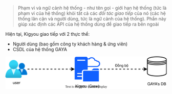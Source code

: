 > Phạm vi và ngữ cảnh hệ thống - như tên gọi - giới hạn hệ thống (tức là phạm vi của hệ thống) khỏi tất cả các _đối tác giao tiếp_ của nó (các hệ thống lân cận và người dùng, tức là ngữ cảnh của hệ thống). Phần này giúp xác định các API của hệ thống dùng để giao tiếp ra bên ngoài


Hiện tại, Kigyou giao tiếp với 2 thực thể: 
- Người dùng (bao gồm công ty khách hàng & ứng viên)
- CSDL của hệ thống GAYA


![](../_assets/system_scope_and_context.svg)